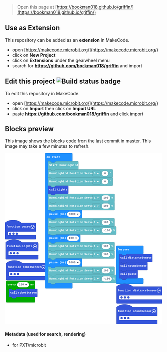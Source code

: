 
> Open this page at [https://bookman018.github.io/griffin/](https://bookman018.github.io/griffin/)

## Use as Extension

This repository can be added as an **extension** in MakeCode.

* open [https://makecode.microbit.org/](https://makecode.microbit.org/)
* click on **New Project**
* click on **Extensions** under the gearwheel menu
* search for **https://github.com/bookman018/griffin** and import

## Edit this project ![Build status badge](https://github.com/bookman018/griffin/workflows/MakeCode/badge.svg)

To edit this repository in MakeCode.

* open [https://makecode.microbit.org/](https://makecode.microbit.org/)
* click on **Import** then click on **Import URL**
* paste **https://github.com/bookman018/griffin** and click import

## Blocks preview

This image shows the blocks code from the last commit in master.
This image may take a few minutes to refresh.

![A rendered view of the blocks](https://github.com/bookman018/griffin/raw/master/.github/makecode/blocks.png)

#### Metadata (used for search, rendering)

* for PXT/microbit
<script src="https://makecode.com/gh-pages-embed.js"></script><script>makeCodeRender("{{ site.makecode.home_url }}", "{{ site.github.owner_name }}/{{ site.github.repository_name }}");</script>
